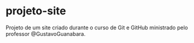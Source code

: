 # projeto-site
 Projeto de um site criado durante o curso de Git e GitHub ministrado pelo professor @GustavoGuanabara.
